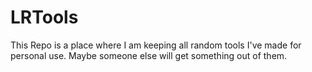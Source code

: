 # LRTools
This Repo is a place where I am keeping all random tools I've made for personal use. Maybe someone else will get something out of them.
